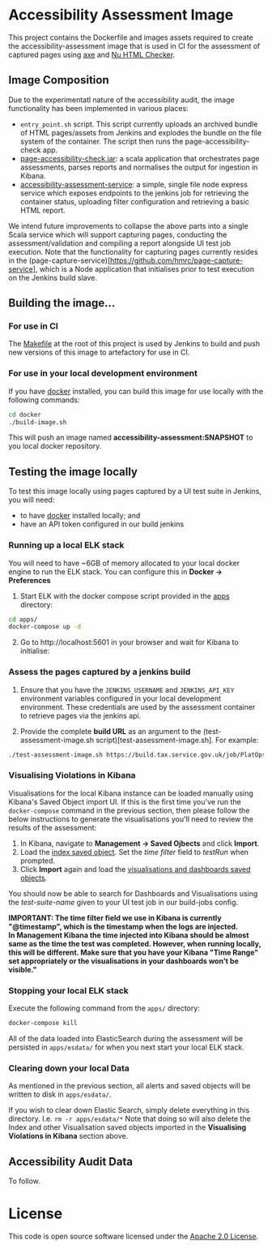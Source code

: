 # Accessibility Assessment Image
This project contains the Dockerfile and images assets required to create the accessibility-assessment image that is used in CI for the assessment of captured pages using [axe](https://www.deque.com/axe/) and [Nu HTML Checker](https://validator.github.io/validator/).

## Image Composition
Due to the experimentatl nature of the accessibility audit, the image functionality has been implemented in various places:
- `entry_point.sh` script.  This script currently uploads an archived bundle of HTML pages/assets from Jenkins and explodes the bundle on the file system of the container. The script then runs the page-accessibility-check  app.   
- [page-accessibility-check.jar](https://github.com/hmrc/page-accessibility-check): a scala application that orchestrates page assessments, parses reports and normalises the output for ingestion in Kibana. 
- [accessibility-assessment-service](docker/files/service/server.js): a simple, single file node express service which exposes endpoints to the jenkins job for retrieving the container status, uploading filter configuration and retrieving a basic HTML report. 

We intend future improvements to collapse the above parts into a single Scala service which will support capturing pages, conducting the assessment/validation and compiling a report alongside UI test job execution.  Note that the functionality for capturing pages currently resides in the (page-capture-service)[https://github.com/hmrc/page-capture-service], which is a Node application that initialises prior to test execution on the Jenkins build slave.

## Building the image...

### For use in CI
The [Makefile](Makefile) at the root of this project is used by Jenkins to build and push new versions of this image to artefactory for use in CI.

### For use in your local development environment 
If you have [docker](https://docs.docker.com/install) installed, you can build this image for use locally with the following commands:
```bash
cd docker
./build-image.sh
```

This will push an image named **accessibility-assessment:SNAPSHOT** to you local docker repository.

## Testing the image locally
To test this image locally using pages captured by a UI test suite in Jenkins, you will need:
- to have [docker](https://docs.docker.com/install) installed locally; and 
- have an API token configured in our build jenkins


### Running up a local ELK stack
You will need to have ~6GB of memory allocated to your local docker engine to run the ELK stack.  You can configure this in **Docker -> Preferences**

1. Start ELK with the docker compose script provided in the [apps](apps/) directory:
```bash
cd apps/
docker-compose up -d
```
2. Go to http://localhost:5601 in your browser and wait for Kibana to initialise:

### Assess the pages captured by a jenkins build


1. Ensure that you have the `JENKINS_USERNAME` and `JENKINS_API_KEY` environment variables configured in your local development environment.  These credentials are used by the assessment container to retrieve pages via the jenkins api.

2. Provide the complete **build URL** as an argument to the (test-assessment-image.sh script)[test-assessment-image.sh]. For example: 
 
```bash
./test-assessment-image.sh https://build.tax.service.gov.uk/job/PlatOps/job/Examples/job/platops-example-a11y-test/2
```

### Visualising Violations in Kibana
Visualisations for the local Kibana instance can be loaded manually using Kibana's Saved Object import UI.  If this is the first time you've run the `docker-compose` command in the previous section, then please follow the below instructions to generate the visualisations you'll need to review the results of the assessment:

1. In Kibana, navigate to **Management -> Saved Ojbects** and click **Import**.  
2. Load the [index saved object](apps/kibana/kibana-index-so.json).  Set the *time filter* field to *testRun* when prompted.
3. Click **Import** again and load the [visualisations and dashboards saved objects](apps/kibana/management-kibana-so.json). 

You should now be able to search for Dashboards and Visualisations using the *test-suite-name* given to your UI test job in our build-jobs config.  

**IMPORTANT: The time filter field we use in Kibana is currently "@timestamp", which is the timestamp when the logs are injected.  
In Management Kibana the time injected into Kibana should be almost same as the time the test was completed. However, when running locally, this will be different. Make sure that you have your Kibana "Time Range" set appropriately or the visualisations in your dashboards won't be visible."**

### Stopping your local ELK stack
Execute the following command from the `apps/` directory:
```bash
docker-compose kill
```
All of the data loaded into ElasticSearch during the assessment will be persisted in `apps/esdata/` for when you next start your local ELK stack.

### Clearing down your local Data
As mentioned in the previous section, all alerts and saved objects will be written to disk in `apps/esdata/`.

If you wish to clear down Elastic Search, simply delete everything in this directory.  I.e. `rm -r apps/esdata/*` Note that doing so will also delete the Index and other Visualisation saved objects imported in the **Visualising Violations in Kibana** section above.

## Accessibility Audit Data 
To follow.  

# License
This code is open source software licensed under the [Apache 2.0 License]("http://www.apache.org/licenses/LICENSE-2.0.html").
